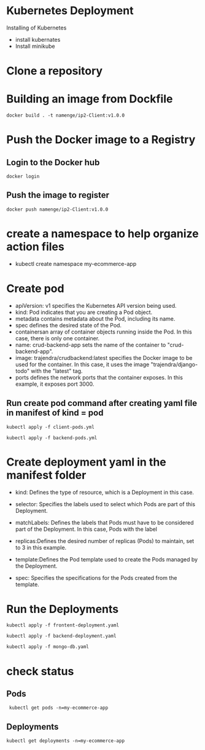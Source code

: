 # Kubernetes Deployment
Installing of Kubernetes 
- install kubernates
- Install minikube

# Clone a repository


# Building an image from Dockfile

```
docker build . -t namenge/ip2-Client:v1.0.0
```

# Push the Docker image to a Registry
## Login to the Docker hub
```
docker login
```
## Push the image to register

```
docker push namenge/ip2-Client:v1.0.0
```
# create a namespace to help organize action files
- kubectl create namespace my-ecommerce-app
# Create pod
- apiVersion: v1 specifies the Kubernetes API version being used.
- kind: Pod indicates that you are creating a Pod object.
- metadata contains metadata about the Pod, including its name.
- spec defines the desired state of the Pod.
- containersan array of container objects running inside the Pod. In this case, there is only one container.
- name: crud-backend-app sets the name of the container to "crud-backend-app".
- image: trajendra/crudbackend:latest specifies the Docker image to be used for the container. In this case, it uses the image "trajendra/django-todo" with the "latest" tag.
- ports defines the network ports that the container exposes. In this example, it exposes port 3000.


## Run create pod command after creating yaml file in manifest of kind = pod
 ```
 kubectl apply -f client-pods.yml
 ```
 ```
 kubectl apply -f backend-pods.yml
 ```
 
# Create deployment yaml in the manifest folder
- kind: Defines the type of resource, which is a Deployment in this case.

 - selector: Specifies the labels used to select which Pods are part of this Deployment.

 - matchLabels: Defines the labels that Pods must have to be considered part of the Deployment. In this case, Pods with the label
 - replicas:Defines the desired number of replicas (Pods) to maintain, set to 3 in this example.
 - template:Defines the Pod template used to create the Pods managed by the Deployment.
 - spec: Specifies the specifications for the Pods created from the template.

 # Run the Deployments

 ```
 kubectl apply -f frontent-deployment.yaml 
 ```

 ```
 kubectl apply -f backend-deployment.yaml 
 ```

 ```
 kubectl apply -f mongo-db.yaml 
 ```

# check status 
## Pods
 ```
  kubectl get pods -n=my-ecommerce-app
 ```
 ## Deployments
  ```
  kubectl get deployments -n=my-ecommerce-app
 ```